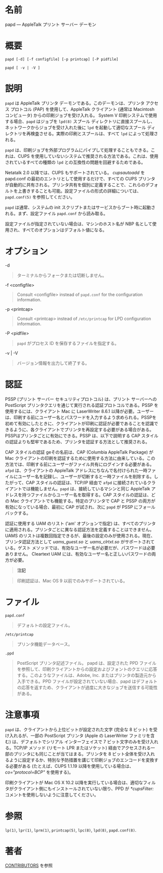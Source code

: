 # 名前

papd — AppleTalk プリント サーバー デーモン

# 概要

`papd [-d] [-f configfile] [-p printcap] [-P pidfile]`

`papd [ -v | -V ]`

# 説明

`papd` は AppleTalk プリンタ デーモンである。このデーモンは、プリンタ アクセス プロトコル (PAP)
を使用して、AppleTalk クライアント (通常は Macintosh コンピュータ) からの印刷ジョブを受け入れる。 System V
印刷システムで使用する場合、`papd` はジョブを `lpd(8)` スプール ディレクトリに直接スプールし、ネットワークからジョブを受け入れた後に
`lpd` を起動して適切なスプール ディレクトリを再検査させる。実際の印刷とスプールは、すべて `lpd` によって処理される。

`papd` は、印刷ジョブを外部プログラムにパイプして処理することもできる。これは、CUPS
を使用していないシステムで推奨される方法である。これは、使用されているすべての種類の `lpd` との互換性の問題を回避するためである。

Netatalk 2.0 以降では、CUPS もサポートされている。 *cupsautoadd* を papd.conf
の最初のエントリとして使用するだけで、すべての CUPS
プリンタが自動的に共有される。プリンタ共有を個別に定義することで、これらのデフォルトを上書きすることも可能。設定ファイルの形式の詳細については、`papd.conf(5)`
を参照してください。

`papd` は通常、システムの init スクリプトまたはサービスからブート時に起動される。まず、設定ファイル `papd.conf` から読み取る。

設定ファイルが指定されていない場合は、マシンのホスト名が NBP 名として使用され、すべてのオプションはデフォルト値になる。

# オプション

-d

> ターミナルからフォークまたは切断しません。

-f <configfile\>

> Consult <configfile\> instead of `papd.conf` for the configuration
information.

-p <printcap\>

> Consult <printcap\> instead of `/etc/printcap` for LPD configuration
information.

-P <pidfile\>

> `papd` がプロセス ID を保存するファイルを指定する。

-v | -V

> バージョン情報を出力して終了する。

# 認証

PSSP (プリント サーバー セキュリティプロトコル) は、プリント サーバーへの PostScript
プリンタクエリを通じて実行される認証プロトコルである。PSSP を使用するには、クライアント Mac に LaserWriter 8.6.1
以降が必要。ユーザーは、印刷する前にユーザー名とパスワードを入力するよう求められる。PSSPを初めて有効にしたときに、クライアントが印刷に認証が必要であることを認識できるように、各クライアントでプリンタを再設定する必要がある場合がある。PSSPはプリンタごとに有効にできる。PSSP
は、以下で説明する CAP スタイルの認証よりも堅牢であるため、プリンタを認証する方法として推奨される。

CAP スタイルの認証 geその名前は、CAP (Columbia AppleTalk Package) が Mac
クライアントの印刷を認証するために使用する方法に由来している。この方法では、印刷する前にユーザーがファイル共有にログインする必要がある。`afpd`
は、クライアントの AppleTalk
アドレスにちなんで名付けられた一時ファイルにユーザー名を記録し、ユーザーが切断すると一時ファイルを削除する。したがって、CAP
スタイルの認証は、TCP/IP 経由で `afpd` に接続されているクライアントでは機能しません。`papd` は、接続しているマシンと同じ
AppleTalk アドレスを持つファイルからユーザー名を取得する。CAP スタイルの認証は、どの Mac クライアントでも機能する。特定のプリンタで
CAP と PSSP の両方が有効になっている場合、最初に CAP が試され、次に `papd` が PSSP にフォールバックする。

認証に使用する UAM のリスト ('am' オプションで指定)
は、すべてのプリンタに適用される。プリンタごとに異なる認証方法を定義することはできません。UAMS
のリストは複数回指定できるが、最後の設定のみが使用される。現在、プリンタ認証方法として *uams_guest.so* と
*uams_clrtxt.so* がサポートされている。ゲスト メソッドでは、有効なユーザー名が必要だが、パスワードは必要ありません。
Cleartext UAM には、有効なユーザー名と正しいパスワードの両方が必要。

> **注記**

> 印刷認証は、Mac OS 9 以前でのみサポートされている。

# ファイル

`papd.conf`

> デフォルトの設定ファイル。

`/etc/printcap`

> プリンタ機能データベース。

`.ppd`

> PostScript プリンタ記述ファイル。 papd は、設定された PPD
ファイルを参照して、印刷クライアントからの設定およびフォントのクエリに応答する。このようなファイルは、Adobe,
Inc. またはプリンタの製造元から入手できる。PPD
ファイルが設定されていない場合、papd
はデフォルトの応答を返すため、クライアントが過度に大きなジョブを送信する可能性がある。

# 注意事項

`papd` は、クライアントから上位ビットが設定された文字 (完全な 8 ビット)  を受け入れるが、一部の PostScript プリンタ
(Apple の LaserWriter ファミリを含む) は、デフォルトでシリアル インターフェイスで 7 ビット文字のみを受け入れる。TCP/IP
メソッド (リモート LPR またはソケット)  経由でアクセスされる一部のプリンタにも同じことが当てはまる。プリンタを 8
ビット全体を受け入れるように設定するか、特別な予防措置を講じて印刷ジョブのエンコードを変換する必要がある (たとえば、CUPS 1.1.19
以降を使用している場合は、*co="protocol=BCP"* を使用する)。

印刷クライアントが Mac OS X 10.2 以降を実行している場合は、適切なフィルタがクライアント側にもインストールされていない限り、PPD が
*\*cupsFilter:* コメントを使用しないように注意してください。

# 参照

`lp(1)`, `lpr(1)`, `lprm(1)`, `printcap(5)`, `lpc(8)`, `lpd(8)`,
`papd.conf(8)`.

# 著者

[CONTRIBUTORS](https://netatalk.io/contributors) を参照
